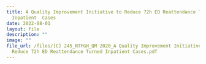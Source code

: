 ```yaml
---
title: A Quality Improvement Initiative to Reduce 72h ED Reattendance Turned
  Inpatient  Cases
date: 2022-08-01
layout: file
description: ""
image: ""
file_url: /files/[C] 245_NTFGH_QM 2020_A Quality Improvement Initiative to
  Reduce 72h ED Reattendance Turned Inpatient Cases.pdf
---
```

